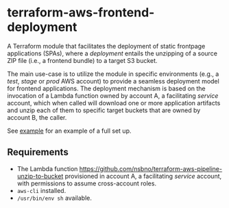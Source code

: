 # terraform-aws-frontend-deployment
A Terraform module that facilitates the deployment of static frontpage applications (SPAs), where a _deployment_ entails the unzipping of a source ZIP file (i.e., a frontend bundle) to a target S3 bucket.

The main use-case is to utilize the module in specific environments (e.g., a _test_, _stage_ or _prod_ AWS account) to provide a seamless deployment model for frontend applications. The deployment mechanism is based on the invocation of a Lambda function owned by account A, a facilitating _service_ account, which when called will download one or more application artifacts and unzip each of them to specific target buckets that are owned by account B, the caller.

See [example](example/) for an example of a full set up.

## Requirements
- The Lambda function https://github.com/nsbno/terraform-aws-pipeline-unzip-to-bucket provisioned in account A, a facilitating _service_ account, with permissions to assume cross-account roles.
- `aws-cli` installed.
- `/usr/bin/env sh` available.

